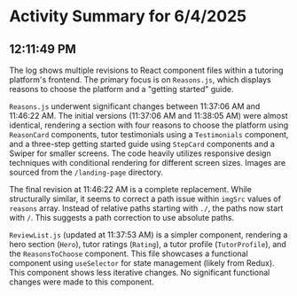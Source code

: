 # Activity Summary for 6/4/2025

## 12:11:49 PM
The log shows multiple revisions to React component files within a tutoring platform's frontend.  The primary focus is on `Reasons.js`, which displays reasons to choose the platform and a "getting started" guide.

`Reasons.js` underwent significant changes between 11:37:06 AM and 11:46:22 AM.  The initial versions (11:37:06 AM and 11:38:05 AM) were almost identical, rendering a section with four reasons to choose the platform using `ReasonCard` components,  tutor testimonials using a `Testimonials` component, and a three-step getting started guide using `StepCard` components and a Swiper for smaller screens. The code heavily utilizes responsive design techniques with conditional rendering for different screen sizes.  Images are sourced from the `/landing-page` directory.

The final revision at 11:46:22 AM is a complete replacement. While structurally similar, it seems to correct a path issue within `imgSrc` values of `reasons` array. Instead of relative paths starting with `./`,  the paths now start with `/`. This suggests a path correction to use absolute paths.


`ReviewList.js` (updated at 11:37:53 AM) is a simpler component, rendering a hero section (`Hero`), tutor ratings (`Rating`), a tutor profile (`TutorProfile`), and the `ReasonsToChoose` component. This file showcases a functional component using `useSelector` for state management (likely from Redux).  This component shows less iterative changes.  No significant functional changes were made to this component.
